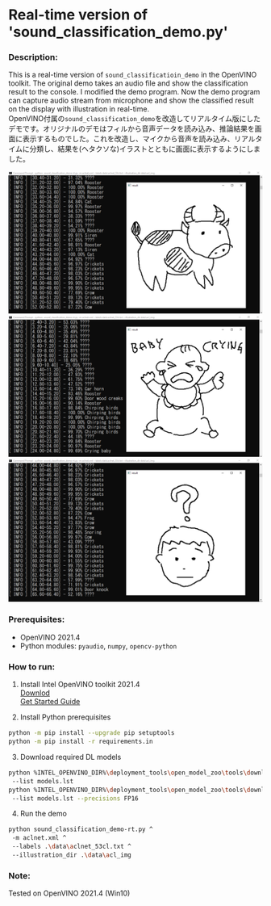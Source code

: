 # Real-time version of 'sound_classification_demo.py'

### Description:  
This is a real-time version of `sound_classificatioin_demo` in the OpenVINO toolkit. The original demo takes an audio file and show the classification result to the console. I modified the demo program. Now the demo program can capture audio stream from microphone and show the classified result on the display with illustration in real-time.  
OpenVINO付属の`sound_classification_demo`を改造してリアルタイム版にしたデモです。オリジナルのデモはフィルから音声データを読み込み、推論結果を画面に表示するものでした。これを改造し、マイクから音声を読み込み、リアルタイムに分類し、結果を(ヘタクソな)イラストとともに画面に表示するようにしました。  

![image1](resources/img_cow.png)
![image2](resources/img_baby.png)
![image2](resources/img_unknown.png)

### Prerequisites:

- OpenVINO 2021.4
- Python modules: `pyaudio`, `numpy`, `opencv-python`


### How to run:  

1. Install Intel OpenVINO toolkit 2021.4  
[Downlod](https://software.intel.com/content/www/us/en/develop/tools/openvino-toolkit/download.html)  
[Get Started Guide](https://docs.openvinotoolkit.org/latest/get_started_guides.html)  

2. Install Python prerequisites  
```sh
python -m pip install --upgrade pip setuptools
python -m pip install -r requirements.in
```

3. Download required DL models
```sh
python %INTEL_OPENVINO_DIR%\deployment_tools\open_model_zoo\tools\downloader\downloader.py ^
 --list models.lst
python %INTEL_OPENVINO_DIR%\deployment_tools\open_model_zoo\tools\downloader\converter.py ^
 --list models.lst --precisions FP16
```

4. Run the demo

```sh
python sound_classification_demo-rt.py ^
 -m aclnet.xml ^
 --labels .\data\aclnet_53cl.txt ^
 --illustration_dir .\data\acl_img
```

### Note:  
Tested on OpenVINO 2021.4 (Win10)
